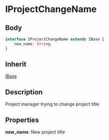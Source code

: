 # IProjectChangeName

## Body
```typescript
interface IProjectChangeName extends IBase {
    new_name: string,
}
```

## Inherit

[IBase](./../../base/IBase.md)

## Description

Project manager trying to change project title

## Properties

**new_name**: New project title